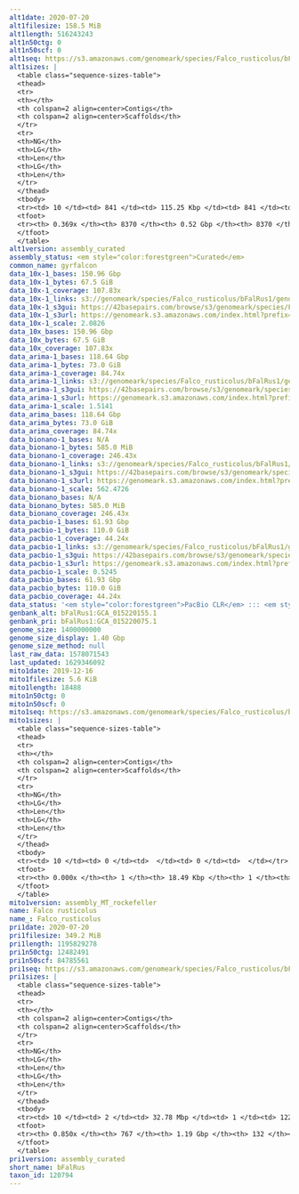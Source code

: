 ```yaml
---
alt1date: 2020-07-20
alt1filesize: 158.5 MiB
alt1length: 516243243
alt1n50ctg: 0
alt1n50scf: 0
alt1seq: https://s3.amazonaws.com/genomeark/species/Falco_rusticolus/bFalRus1/assembly_curated/bFalRus1.alt.cur.20200720.fasta.gz
alt1sizes: |
  <table class="sequence-sizes-table">
  <thead>
  <tr>
  <th></th>
  <th colspan=2 align=center>Contigs</th>
  <th colspan=2 align=center>Scaffolds</th>
  </tr>
  <tr>
  <th>NG</th>
  <th>LG</th>
  <th>Len</th>
  <th>LG</th>
  <th>Len</th>
  </tr>
  </thead>
  <tbody>
  <tr><td> 10 </td><td> 841 </td><td> 115.25 Kbp </td><td> 841 </td><td> 115.25 Kbp </td></tr>  <tr><td> 20 </td><td> 2416 </td><td> 70.84 Kbp </td><td> 2416 </td><td> 70.84 Kbp </td></tr>  <tr><td> 30 </td><td> 4980 </td><td> 42.26 Kbp </td><td> 4980 </td><td> 42.26 Kbp </td></tr>  <tr><td> 40 </td><td> 0 </td><td>  </td><td> 0 </td><td>  </td></tr>  <tr style="background-color:#cccccc;"><td> 50 </td><td> 0 </td><td>  </td><td> 0 </td><td>  </td></tr>  <tr><td> 60 </td><td> 0 </td><td>  </td><td> 0 </td><td>  </td></tr>  <tr><td> 70 </td><td> 0 </td><td>  </td><td> 0 </td><td>  </td></tr>  <tr><td> 80 </td><td> 0 </td><td>  </td><td> 0 </td><td>  </td></tr>  <tr><td> 90 </td><td> 0 </td><td>  </td><td> 0 </td><td>  </td></tr>  <tr><td> 100 </td><td> 0 </td><td>  </td><td> 0 </td><td>  </td></tr>  </tbody>
  <tfoot>
  <tr><th> 0.369x </th><th> 8370 </th><th> 0.52 Gbp </th><th> 8370 </th><th> 0.52 Gbp </th></tr>
  </tfoot>
  </table>
alt1version: assembly_curated
assembly_status: <em style="color:forestgreen">Curated</em>
common_name: gyrfalcon
data_10x-1_bases: 150.96 Gbp
data_10x-1_bytes: 67.5 GiB
data_10x-1_coverage: 107.83x
data_10x-1_links: s3://genomeark/species/Falco_rusticolus/bFalRus1/genomic_data/10x/<br>
data_10x-1_s3gui: https://42basepairs.com/browse/s3/genomeark/species/Falco_rusticolus/bFalRus1/genomic_data/10x/
data_10x-1_s3url: https://genomeark.s3.amazonaws.com/index.html?prefix=species/Falco_rusticolus/bFalRus1/genomic_data/10x/
data_10x-1_scale: 2.0826
data_10x_bases: 150.96 Gbp
data_10x_bytes: 67.5 GiB
data_10x_coverage: 107.83x
data_arima-1_bases: 118.64 Gbp
data_arima-1_bytes: 73.0 GiB
data_arima-1_coverage: 84.74x
data_arima-1_links: s3://genomeark/species/Falco_rusticolus/bFalRus1/genomic_data/arima/<br>
data_arima-1_s3gui: https://42basepairs.com/browse/s3/genomeark/species/Falco_rusticolus/bFalRus1/genomic_data/arima/
data_arima-1_s3url: https://genomeark.s3.amazonaws.com/index.html?prefix=species/Falco_rusticolus/bFalRus1/genomic_data/arima/
data_arima-1_scale: 1.5141
data_arima_bases: 118.64 Gbp
data_arima_bytes: 73.0 GiB
data_arima_coverage: 84.74x
data_bionano-1_bases: N/A
data_bionano-1_bytes: 585.0 MiB
data_bionano-1_coverage: 246.43x
data_bionano-1_links: s3://genomeark/species/Falco_rusticolus/bFalRus1/genomic_data/bionano/<br>
data_bionano-1_s3gui: https://42basepairs.com/browse/s3/genomeark/species/Falco_rusticolus/bFalRus1/genomic_data/bionano/
data_bionano-1_s3url: https://genomeark.s3.amazonaws.com/index.html?prefix=species/Falco_rusticolus/bFalRus1/genomic_data/bionano/
data_bionano-1_scale: 562.4726
data_bionano_bases: N/A
data_bionano_bytes: 585.0 MiB
data_bionano_coverage: 246.43x
data_pacbio-1_bases: 61.93 Gbp
data_pacbio-1_bytes: 110.0 GiB
data_pacbio-1_coverage: 44.24x
data_pacbio-1_links: s3://genomeark/species/Falco_rusticolus/bFalRus1/genomic_data/pacbio/<br>
data_pacbio-1_s3gui: https://42basepairs.com/browse/s3/genomeark/species/Falco_rusticolus/bFalRus1/genomic_data/pacbio/
data_pacbio-1_s3url: https://genomeark.s3.amazonaws.com/index.html?prefix=species/Falco_rusticolus/bFalRus1/genomic_data/pacbio/
data_pacbio-1_scale: 0.5245
data_pacbio_bases: 61.93 Gbp
data_pacbio_bytes: 110.0 GiB
data_pacbio_coverage: 44.24x
data_status: '<em style="color:forestgreen">PacBio CLR</em> ::: <em style="color:forestgreen">10x</em> ::: <em style="color:forestgreen">Arima</em>'
genbank_alt: bFalRus1:GCA_015220155.1
genbank_pri: bFalRus1:GCA_015220075.1
genome_size: 1400000000
genome_size_display: 1.40 Gbp
genome_size_method: null
last_raw_data: 1578071543
last_updated: 1629346092
mito1date: 2019-12-16
mito1filesize: 5.6 KiB
mito1length: 18488
mito1n50ctg: 0
mito1n50scf: 0
mito1seq: https://s3.amazonaws.com/genomeark/species/Falco_rusticolus/bFalRus1/assembly_MT_rockefeller/bFalRus1.MT.20191216.fasta.gz
mito1sizes: |
  <table class="sequence-sizes-table">
  <thead>
  <tr>
  <th></th>
  <th colspan=2 align=center>Contigs</th>
  <th colspan=2 align=center>Scaffolds</th>
  </tr>
  <tr>
  <th>NG</th>
  <th>LG</th>
  <th>Len</th>
  <th>LG</th>
  <th>Len</th>
  </tr>
  </thead>
  <tbody>
  <tr><td> 10 </td><td> 0 </td><td>  </td><td> 0 </td><td>  </td></tr>  <tr><td> 20 </td><td> 0 </td><td>  </td><td> 0 </td><td>  </td></tr>  <tr><td> 30 </td><td> 0 </td><td>  </td><td> 0 </td><td>  </td></tr>  <tr><td> 40 </td><td> 0 </td><td>  </td><td> 0 </td><td>  </td></tr>  <tr style="background-color:#cccccc;"><td> 50 </td><td> 0 </td><td style="background-color:#ff8888;">  </td><td> 0 </td><td style="background-color:#ff8888;">  </td></tr>  <tr><td> 60 </td><td> 0 </td><td>  </td><td> 0 </td><td>  </td></tr>  <tr><td> 70 </td><td> 0 </td><td>  </td><td> 0 </td><td>  </td></tr>  <tr><td> 80 </td><td> 0 </td><td>  </td><td> 0 </td><td>  </td></tr>  <tr><td> 90 </td><td> 0 </td><td>  </td><td> 0 </td><td>  </td></tr>  <tr><td> 100 </td><td> 0 </td><td>  </td><td> 0 </td><td>  </td></tr>  </tbody>
  <tfoot>
  <tr><th> 0.000x </th><th> 1 </th><th> 18.49 Kbp </th><th> 1 </th><th> 18.49 Kbp </th></tr>
  </tfoot>
  </table>
mito1version: assembly_MT_rockefeller
name: Falco rusticolus
name_: Falco_rusticolus
pri1date: 2020-07-20
pri1filesize: 349.2 MiB
pri1length: 1195829278
pri1n50ctg: 12482491
pri1n50scf: 84785561
pri1seq: https://s3.amazonaws.com/genomeark/species/Falco_rusticolus/bFalRus1/assembly_curated/bFalRus1.pri.cur.20200720.fasta.gz
pri1sizes: |
  <table class="sequence-sizes-table">
  <thead>
  <tr>
  <th></th>
  <th colspan=2 align=center>Contigs</th>
  <th colspan=2 align=center>Scaffolds</th>
  </tr>
  <tr>
  <th>NG</th>
  <th>LG</th>
  <th>Len</th>
  <th>LG</th>
  <th>Len</th>
  </tr>
  </thead>
  <tbody>
  <tr><td> 10 </td><td> 2 </td><td> 32.78 Mbp </td><td> 1 </td><td> 122.15 Mbp </td></tr>  <tr><td> 20 </td><td> 7 </td><td> 25.49 Mbp </td><td> 2 </td><td> 121.28 Mbp </td></tr>  <tr><td> 30 </td><td> 13 </td><td> 22.35 Mbp </td><td> 3 </td><td> 112.44 Mbp </td></tr>  <tr><td> 40 </td><td> 21 </td><td> 15.69 Mbp </td><td> 4 </td><td> 92.44 Mbp </td></tr>  <tr style="background-color:#cccccc;"><td> 50 </td><td> 31 </td><td style="background-color:#88ff88;"> 12.48 Mbp </td><td> 6 </td><td style="background-color:#88ff88;"> 84.79 Mbp </td></tr>  <tr><td> 60 </td><td> 44 </td><td> 8.39 Mbp </td><td> 8 </td><td> 65.42 Mbp </td></tr>  <tr><td> 70 </td><td> 66 </td><td> 3.76 Mbp </td><td> 10 </td><td> 38.16 Mbp </td></tr>  <tr><td> 80 </td><td> 193 </td><td> 435.48 Kbp </td><td> 15 </td><td> 24.10 Mbp </td></tr>  <tr><td> 90 </td><td> 0 </td><td>  </td><td> 0 </td><td>  </td></tr>  <tr><td> 100 </td><td> 0 </td><td>  </td><td> 0 </td><td>  </td></tr>  </tbody>
  <tfoot>
  <tr><th> 0.850x </th><th> 767 </th><th> 1.19 Gbp </th><th> 132 </th><th> 1.20 Gbp </th></tr>
  </tfoot>
  </table>
pri1version: assembly_curated
short_name: bFalRus
taxon_id: 120794
---
```

